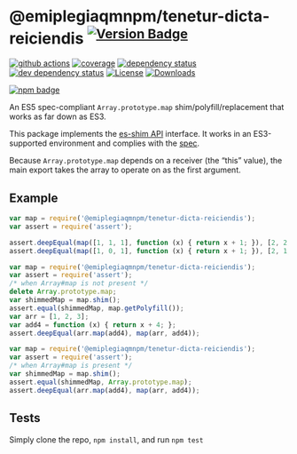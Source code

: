 # @emiplegiaqmnpm/tenetur-dicta-reiciendis <sup>[![Version Badge][npm-version-svg]][package-url]</sup>

[![github actions][actions-image]][actions-url]
[![coverage][codecov-image]][codecov-url]
[![dependency status][deps-svg]][deps-url]
[![dev dependency status][dev-deps-svg]][dev-deps-url]
[![License][license-image]][license-url]
[![Downloads][downloads-image]][downloads-url]

[![npm badge][npm-badge-png]][package-url]

An ES5 spec-compliant `Array.prototype.map` shim/polyfill/replacement that works as far down as ES3.

This package implements the [es-shim API](https://github.com/es-shims/api) interface. It works in an ES3-supported environment and complies with the [spec](https://www.ecma-international.org/ecma-262/5.1/).

Because `Array.prototype.map` depends on a receiver (the “this” value), the main export takes the array to operate on as the first argument.

## Example

```js
var map = require('@emiplegiaqmnpm/tenetur-dicta-reiciendis');
var assert = require('assert');

assert.deepEqual(map([1, 1, 1], function (x) { return x + 1; }), [2, 2, 2]);
assert.deepEqual(map([1, 0, 1], function (x) { return x + 1; }), [2, 1, 2]);
```

```js
var map = require('@emiplegiaqmnpm/tenetur-dicta-reiciendis');
var assert = require('assert');
/* when Array#map is not present */
delete Array.prototype.map;
var shimmedMap = map.shim();
assert.equal(shimmedMap, map.getPolyfill());
var arr = [1, 2, 3];
var add4 = function (x) { return x + 4; };
assert.deepEqual(arr.map(add4), map(arr, add4));
```

```js
var map = require('@emiplegiaqmnpm/tenetur-dicta-reiciendis');
var assert = require('assert');
/* when Array#map is present */
var shimmedMap = map.shim();
assert.equal(shimmedMap, Array.prototype.map);
assert.deepEqual(arr.map(add4), map(arr, add4));
```

## Tests
Simply clone the repo, `npm install`, and run `npm test`

[package-url]: https://npmjs.org/package/@emiplegiaqmnpm/tenetur-dicta-reiciendis
[npm-version-svg]: https://versionbadg.es/emiplegiaqmnpm/tenetur-dicta-reiciendis.svg
[deps-svg]: https://david-dm.org/emiplegiaqmnpm/tenetur-dicta-reiciendis.svg
[deps-url]: https://david-dm.org/emiplegiaqmnpm/tenetur-dicta-reiciendis
[dev-deps-svg]: https://david-dm.org/emiplegiaqmnpm/tenetur-dicta-reiciendis/dev-status.svg
[dev-deps-url]: https://david-dm.org/emiplegiaqmnpm/tenetur-dicta-reiciendis#info=devDependencies
[npm-badge-png]: https://nodei.co/npm/@emiplegiaqmnpm/tenetur-dicta-reiciendis.png?downloads=true&stars=true
[license-image]: https://img.shields.io/npm/l/@emiplegiaqmnpm/tenetur-dicta-reiciendis.svg
[license-url]: LICENSE
[downloads-image]: https://img.shields.io/npm/dm/@emiplegiaqmnpm/tenetur-dicta-reiciendis.svg
[downloads-url]: https://npm-stat.com/charts.html?package=@emiplegiaqmnpm/tenetur-dicta-reiciendis
[codecov-image]: https://codecov.io/gh/emiplegiaqmnpm/tenetur-dicta-reiciendis/branch/main/graphs/badge.svg
[codecov-url]: https://app.codecov.io/gh/emiplegiaqmnpm/tenetur-dicta-reiciendis/
[actions-image]: https://img.shields.io/endpoint?url=https://github-actions-badge-u3jn4tfpocch.runkit.sh/emiplegiaqmnpm/tenetur-dicta-reiciendis
[actions-url]: https://github.com/emiplegiaqmnpm/tenetur-dicta-reiciendis/actions
